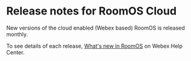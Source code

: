# Release notes for RoomOS Cloud

New versions of the cloud enabled (Webex based) RoomOS is released monthly.

To see details of each release, [What's new in RoomOS](https://help.webex.com/6ger7db/) on Webex Help Center.